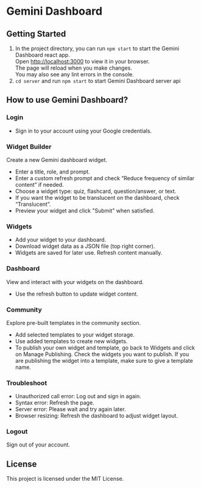 

# Gemini Dashboard
## Getting Started 
1. In the project directory, you can run `npm start` to start the Gemini Dashboard react app.\
    Open [http://localhost:3000](http://localhost:3000) to view it in your browser.\
    The page will reload when you make changes.\
    You may also see any lint errors in the console.
2. `cd server` and run `npm start` to start Gemini Dashboard server api
## How to use Gemini Dashboard? 
### Login 
* Sign in to your account using your Google credentials.
### Widget Builder 
Create a new Gemini dashboard widget.
* Enter a title, role, and prompt.
* Enter a custom refresh prompt and check “Reduce frequency of similar content” if needed.
* Choose a widget type: quiz, flashcard, question/answer, or text.
* If you want the widget to be translucent on the dashboard, check “Translucent”.
* Preview your widget and click "Submit" when satisfied.
### Widgets
* Add your widget to your dashboard.
* Download widget data as a JSON file (top right corner).
* Widgets are saved for later use. Refresh content manually.
### Dashboard 
View and interact with your widgets on the dashboard.
* Use the refresh button to update widget content.
### Community 
Explore pre-built templates in the community section.
* Add selected templates to your widget storage.
* Use added templates to create new widgets.
* To publish your own widget and template, go back to Widgets and click on Manage Publishing. Check the widgets you want to publish. If you are publishing the widget into a template, make sure to give a template name.
### Troubleshoot
* Unauthorized call error: Log out and sign in again.
* Syntax error: Refresh the page.
* Server error: Please wait and try again later.
* Browser resizing: Refresh the dashboard to adjust widget layout.
### Logout 
Sign out of your account.
## License 
This project is licensed under the MIT License.



